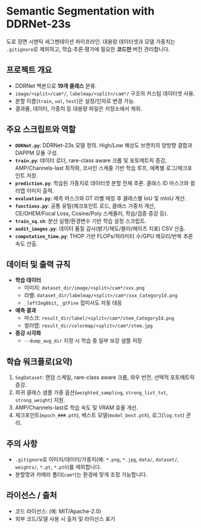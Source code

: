 # Semantic Segmentation with DDRNet-23s

도로 장면 시맨틱 세그멘테이션 파이프라인. 대용량 데이터셋과 모델 가중치는 `.gitignore`로 제외하고, 학습·추론·평가에 필요한 **코드만** 버전 관리합니다.

## 프로젝트 개요
- DDRNet 백본으로 **19개 클래스** 분류.
- `image/<split>/cam*/`, `labelmap/<split>/cam*/` 구조의 커스텀 데이터셋 사용.
- 분할 이름(`train`, `val`, `test`)은 설정/인자로 변경 가능.
- 결과물, 데이터, 가중치 등 대용량 파일은 저장소에서 제외.

## 주요 스크립트와 역할
- **`DDRNet.py`**: DDRNet-23s 모델 정의. High/Low 해상도 브랜치의 양방향 결합과 DAPPM 모듈 구성.
- **`train.py`**: 데이터 로더, rare-class aware 크롭 및 포토메트릭 증강, AMP/Channels-last 최적화, 코사인 스케줄 기반 학습 루프, 에폭별 로그/체크포인트 저장.
- **`prediction.py`**: 학습된 가중치로 데이터셋 분할 전체 추론. 클래스 ID 마스크와 컬러맵 이미지 출력.
- **`evaluation.py`**: 예측 마스크와 GT 라벨 매칭 후 클래스별 IoU 및 mIoU 계산.
- **`functions.py`**: 공통 유틸(체크포인트 로드, 클래스 가중치 계산, CE/OHEM/Focal Loss, Cosine/Poly 스케줄러, 학습/검증 증강 등).
- **`train_sq.sh`**: 분산 실행/환경변수 기반 학습 설정 스크립트.
- **`audit_images.py`**: 데이터 품질 감사(밝기/채도/블러/헤이즈 지표) CSV 산출.
- **`computation_time.py`**: THOP 기반 FLOPs/파라미터 수/GPU 메모리/반복 추론 속도 산출.

## 데이터 및 출력 규칙
- **학습 데이터**
  - 이미지: `dataset_dir/image/<split>/cam*/xxx.png`
  - 라벨: `dataset_dir/labelmap/<split>/cam*/xxx_CategoryId.png`
  - `_leftImg8bit`, `_gtFine` 접미사도 자동 대응
- **예측 결과**
  - 마스크: `result_dir/label/<split>/cam*/stem_CategoryId.png`
  - 컬러맵: `result_dir/colormap/<split>/cam*/stem.jpg`
- **증강 시각화**
  - `--dump_aug_dir` 지정 시 학습 중 일부 보강 샘플 저장

## 학습 워크플로(요약)
1. `SegDataset`: 랜덤 스케일, rare-class aware 크롭, 좌우 반전, 선택적 포토메트릭 증강.
2. 희귀 클래스 샘플 가중 옵션(`weighted_sampling`, `strong_list_txt`, `strong_weight`) 지원.
3. AMP/Channels-last로 학습 속도 및 VRAM 효율 개선.
4. 체크포인트(`epoch_###.pth`), 베스트 모델(`model_best.pth`), 로그(`log.txt`) 관리.

## 주의 사항
- `.gitignore`로 이미지/데이터/가중치(예: `*.png`, `*.jpg`, `data/`, `dataset/`, `weights/`, `*.pt`, `*.pth`)를 제외합니다.
- 분할명과 카메라 폴더(`cam*`)는 환경에 맞게 조정 가능합니다.

## 라이선스 / 출처
- 코드 라이선스: (예: MIT/Apache-2.0)
- 외부 코드/모델 사용 시 출처 및 라이선스 표기
